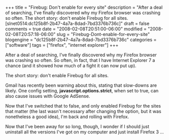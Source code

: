 +++
title = "Firebug: Don't enable for every site"
description = "After a deal of searching, I've finally discovered why my Firefox browser was crashing so often. The short story: don't enable Firebug for all sites. [slnet0514:dc125b8f-2b47-4a7a-8dad-7bd3376b736c]"
draft = false
comments = true
date = "2008-02-08T20:51:00-06:00"
modified = "2008-02-08T20:57:18-06:00"
slug = "Firebug-Dont-enable-for-every-site"
blogengine = "dc125b8f-2b47-4a7a-8dad-7bd3376b736c"
categories = ["software"]
tags = ["firefox", "internet explorer"]
+++

<p>
After a deal of searching, I&#39;ve finally discovered why my Firefox browser was crashing so often. So often, in fact, that I have Internet Explorer 7 a chance (and it showed how much of a fight it can now put up).
</p>
<p>
The short story: don&#39;t enable Firebug for all sites.
</p>
<p>
Gmail has recently been warning about this, stating that slow-downs are likely. One config setting, <strong>javascript.options.strict</strong>, when set to true, can also cause issues with Google AdSense.
</p>
<p>
Now that I&#39;ve switched that to false, and only enabled Firebug for the sites that matter (the last wasn&#39;t necessary after changing the option, but it was nonetheless a good idea), I&#39;m back and rolling with Firefox.
</p>
<p>
Now that I&#39;ve been away for so long, though, I wonder if I should just uninstall all the versions I&#39;ve got on my computer and just install Firefox 3 ...&nbsp;
</p>

